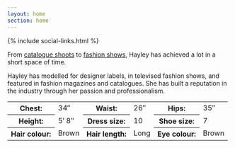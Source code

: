 ```yaml
---
layout: home
section: home
---
```


{% include social-links.html %}

From [catalogue shoots](/portfolio/) to [fashion shows](/shows/), Hayley has achieved a lot in a short space of time.

Hayley has modelled for designer labels, in televised fashion shows, and featured in fashion magazines and catalogues. She has built a reputation in the industry through her passion and professionalism.

<table>
  <tbody>
    <tr>
      <th>Chest:</th>
      <td>34″</td>
      <th>Waist:</th>
      <td>26″</td>
      <th>Hips:</th>
      <td>35″</td>
    </tr>
    <tr>
      <th>Height:</th>
      <td>5′ 8″</td>
      <th>Dress size:</th>
      <td>10</td>
      <th>Shoe size:</th>
      <td>7</td>
    </tr>
    <tr>
      <th>Hair colour:</th>
      <td>Brown</td>
      <th>Hair length:</th>
      <td>Long</td>
      <th>Eye colour:</th>
      <td>Brown</td>
    </tr>
  </tbody>
</table>
